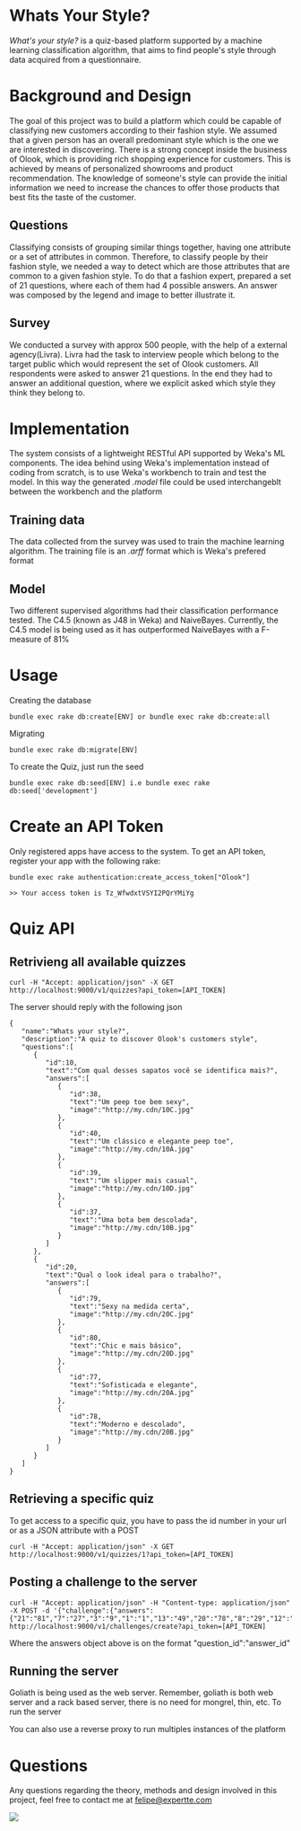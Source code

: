 # Whats Your Style?

_What's your style?_ is a quiz-based platform supported by a machine learning classification algorithm, that aims to find people's style through data acquired from a questionnaire.

# Background and Design

The goal of this project was to build a platform which could be capable of classifying new customers according to their fashion style. We assumed that a given person has an overall predominant style which is the one we are interested in discovering. 
There is a strong concept inside the business of Olook, which is providing rich shopping experience for customers. This is achieved by means of personalized showrooms and product recommendation. The knowledge of someone's style can provide the initial information we need to increase the chances to offer those products that best fits the taste of the customer.


## Questions

Classifying consists of grouping similar things together, having one attribute or a set of attributes in common. Therefore, to classify people by their fashion style, we needed a way to detect which are those attributes that are common to a given fashion style. To do that a fashion expert, prepared a set of 21 questions, where each of them had 4 possible answers. An answer was composed by the legend and image to better illustrate it.

## Survey

We conducted a survey with approx 500 people, with the help of a external agency(Livra). Livra had the task to interview people which belong to the target public which would represent the set of Olook customers. 
All respondents were asked to answer 21 questions. In the end they had to answer an additional question, where we explicit asked which style they think they belong to.

# Implementation

The system consists of a lightweight RESTful API supported by Weka's ML components. The idea behind using Weka's implementation instead of coding from scratch, is to use Weka's workbench to train and test the model. In this way the generated _.model_ file could be used interchangeblt between the workbench and the platform

## Training data

The data collected from the survey was used to train the machine learning algorithm. The training file is an _.arff_ format which is 
Weka's prefered format

## Model

Two different supervised algorithms had their classification performance tested. The C4.5 (known as J48 in Weka) and NaiveBayes. Currently, the C4.5 model is being used as it has outperformed NaiveBayes with a F-measure of 81%

# Usage

Creating the database

    bundle exec rake db:create[ENV] or bundle exec rake db:create:all

Migrating

    bundle exec rake db:migrate[ENV]

To create the Quiz, just run the seed
  
    bundle exec rake db:seed[ENV] i.e bundle exec rake db:seed['development']

# Create an API Token

Only registered apps have access to the system. To get an API token, register your app with the following rake:

    bundle exec rake authentication:create_access_token["Olook"]

    >> Your access token is Tz_WfwdxtVSYI2PQrYMiYg

# Quiz API

## Retrivieng all available quizzes
  
    curl -H "Accept: application/json" -X GET http://localhost:9000/v1/quizzes?api_token=[API_TOKEN]

The server should reply with the following json

    {
       "name":"Whats your style?",
       "description":"A quiz to discover Olook's customers style",
       "questions":[
          {
             "id":10,
             "text":"Com qual desses sapatos você se identifica mais?",
             "answers":[
                {
                   "id":38,
                   "text":"Um peep toe bem sexy",
                   "image":"http://my.cdn/10C.jpg"
                },
                {
                   "id":40,
                   "text":"Um clássico e elegante peep toe",
                   "image":"http://my.cdn/10A.jpg"
                },
                {
                   "id":39,
                   "text":"Um slipper mais casual",
                   "image":"http://my.cdn/10D.jpg"
                },
                {
                   "id":37,
                   "text":"Uma bota bem descolada",
                   "image":"http://my.cdn/10B.jpg"
                }
             ]
          },
          {
             "id":20,
             "text":"Qual o look ideal para o trabalho?",
             "answers":[
                {
                   "id":79,
                   "text":"Sexy na medida certa",
                   "image":"http://my.cdn/20C.jpg"
                },
                {
                   "id":80,
                   "text":"Chic e mais básico",
                   "image":"http://my.cdn/20D.jpg"
                },
                {
                   "id":77,
                   "text":"Sofisticada e elegante",
                   "image":"http://my.cdn/20A.jpg"
                },
                {
                   "id":78,
                   "text":"Moderno e descolado",
                   "image":"http://my.cdn/20B.jpg"
                }
             ]
          }
       ]
    }

## Retrieving a specific quiz

To get access to a specific quiz, you have to pass the id number in your url or as a JSON attribute with a POST

    curl -H "Accept: application/json" -X GET http://localhost:9000/v1/quizzes/1?api_token=[API_TOKEN]

## Posting a challenge to the server

    curl -H "Accept: application/json" -H "Content-type: application/json" -X POST -d '{"challenge":{"answers":{"21":"81","7":"27","3":"9","1":"1","13":"49","20":"78","8":"29","12":"47","18":"69","10":"37","11":"43"}}}' http://localhost:9000/v1/challenges/create?api_token=[API_TOKEN]

Where the answers object above is on the format "question\_id":"answer\_id"

## Running the server

Goliath is being used as the web server. Remember, goliath is both web server and a rack based server, there is no need for mongrel, thin, etc.
To run the server

    
You can also use a reverse proxy to run multiples instances of the platform


# Questions

Any questions regarding the theory, methods and design involved in this project, feel free to contact me at felipe@expertte.com

[<img src="http://www.expertte.com/assets/expertte_logo.png">](http://expertte.com/)
